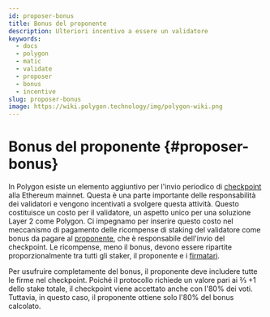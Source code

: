 ```yaml
---
id: proposer-bonus
title: Bonus del proponente
description: Ulteriori incentivo a essere un validatore
keywords:
  - docs
  - polygon
  - matic
  - validate
  - proposer
  - bonus
  - incentive
slug: proposer-bonus
image: https://wiki.polygon.technology/img/polygon-wiki.png
---
```


# Bonus del proponente {#proposer-bonus}

In Polygon esiste un elemento aggiuntivo per l'invio periodico di [checkpoint](/docs/maintain/glossary.md#checkpoint-transaction) alla Ethereum mainnet. Questa è una parte importante delle responsabilità dei validatori e vengono incentivati a svolgere questa attività. Questo costituisce un costo per il validatore, un aspetto unico per una soluzione Layer 2 come Polygon. Ci impegnamo per inserire questo costo nel meccanismo di pagamento delle ricompense di staking del validatore come bonus da pagare al [proponente](/docs/maintain/glossary.md#proposer), che è responsabile dell'invio del checkpoint. Le ricompense, meno il bonus, devono essere ripartite proporzionalmente tra tutti gli staker, il proponente e i [firmatari](/docs/maintain/glossary.md#signer-address).

Per usufruire completamente del bonus, il proponente deve includere tutte le firme nel checkpoint. Poiché il protocollo richiede un valore pari ai ⅔ +1 dello stake totale, il checkpoint viene accettato anche con l'80% dei voti. Tuttavia, in questo caso, il proponente ottiene solo l'80% del bonus calcolato.
